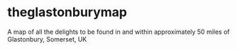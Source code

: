 # theglastonburymap

A map of all the delights to be found in and within approximately 50 miles of Glastonbury, Somerset, UK
